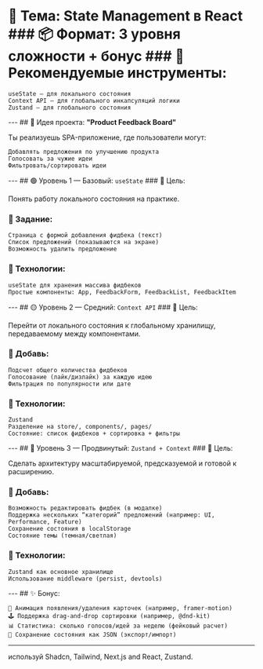 # 🎯 Тема: **State Management в React** ### 📦 Формат: 3 уровня сложности + бонус ### 🧩 Рекомендуемые инструменты:

    useState — для локального состояния
    Context API — для глобального инкапсуляций логики
    Zustand — для глобального состояния

--- ## 🧠 Идея проекта: **"Product Feedback Board"**

Ты реализуешь SPA-приложение, где пользователи могут:

    Добавлять предложения по улучшению продукта
    Голосовать за чужие идеи
    Фильтровать/сортировать идеи

--- ## 🟢 Уровень 1 — Базовый: `useState` ### 🎯 Цель:

Понять работу локального состояния на практике.
### 🔧 Задание:

    Страница с формой добавления фидбека (текст)
    Список предложений (показываются на экране)
    Возможность удалить предложение

### 🧰 Технологии:

    useState для хранения массива фидбеков
    Простые компоненты: App, FeedbackForm, FeedbackList, FeedbackItem

--- ## 🟡 Уровень 2 — Средний: `Context API` ### 🎯 Цель:

Перейти от локального состояния к глобальному хранилищу, передаваемому между компонентами.
### 🔧 Добавь:

    Подсчет общего количества фидбеков
    Голосование (лайк/дизлайк) за каждую идею
    Фильтрация по популярности или дате

### 🧰 Технологии:

    Zustand
    Разделение на store/, components/, pages/
    Состояние: список фидбеков + сортировка + фильтры

--- ## 🔴 Уровень 3 — Продвинутый: `Zustand + Context` ### 🎯 Цель:

Сделать архитектуру масштабируемой, предсказуемой и готовой к расширению.
### 🔧 Добавь:

    Возможность редактировать фидбек (в модалке)
    Поддержка нескольких “категорий” предложений (например: UI, Performance, Feature)
    Сохранение состояния в localStorage
    Состояние темы (темная/светлая)

### 🧰 Технологии:

    Zustand как основное хранилище
    Использование middleware (persist, devtools)

--- ## ✨ Бонус:

    🔄 Анимация появления/удаления карточек (например, framer-motion)
    🕹 Поддержка drag-and-drop сортировки (например, @dnd-kit)
    📊 Статистика: сколько голосов/идей за неделю (фейковый расчет)
    📝 Сохранение состояния как JSON (экспорт/импорт)

---

используй Shadcn, Tailwind, Next.js and React, Zustand.
